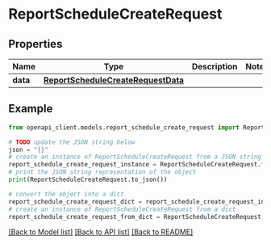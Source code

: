 # ReportScheduleCreateRequest


## Properties

Name | Type | Description | Notes
------------ | ------------- | ------------- | -------------
**data** | [**ReportScheduleCreateRequestData**](ReportScheduleCreateRequestData.md) |  | 

## Example

```python
from openapi_client.models.report_schedule_create_request import ReportScheduleCreateRequest

# TODO update the JSON string below
json = "{}"
# create an instance of ReportScheduleCreateRequest from a JSON string
report_schedule_create_request_instance = ReportScheduleCreateRequest.from_json(json)
# print the JSON string representation of the object
print(ReportScheduleCreateRequest.to_json())

# convert the object into a dict
report_schedule_create_request_dict = report_schedule_create_request_instance.to_dict()
# create an instance of ReportScheduleCreateRequest from a dict
report_schedule_create_request_from_dict = ReportScheduleCreateRequest.from_dict(report_schedule_create_request_dict)
```
[[Back to Model list]](../README.md#documentation-for-models) [[Back to API list]](../README.md#documentation-for-api-endpoints) [[Back to README]](../README.md)


